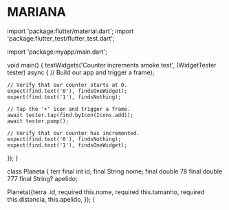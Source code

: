 # MARIANA

import 'package:flutter/material.dart';
import 'package:flutter_test/flutter_test.dart';

import 'package:myapp/main.dart';

void main() {
  testWidgets('Counter increments smoke test', (WidgetTester tester) async {
    // Build our app and trigger a frame);

    // Verify that our counter starts at 0.
    expect(find.text('0'), findsOneWidget);
    expect(find.text('1'), findsNothing);

    // Tap the '+' icon and trigger a frame.
    await tester.tap(find.byIcon(Icons.add));
    await tester.pump();

    // Verify that our counter has incremented.
    expect(find.text('0'), findsNothing);
    expect(find.text('1'), findsOneWidget);
  });
}

class Planeta { terr
  final int id;
  final String nome;
  final double 78
  final double 777
  final String? apelido;

  Planeta({terra
   .id,
    required this.nome,
    required this.tamanho,
    required this.distancia,
    this.apelido,
  });
{
